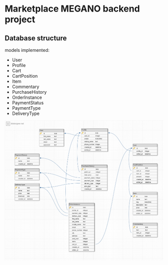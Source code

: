# Marketplace MEGANO backend project

## Database structure
models implemented:
- User
- Profile
- Cart
- CartPosition
- Item
- Commentary
- PurchaseHistory
- OrderInstance
- PaymentStatus
- PaymentType
- DeliveryType

![db template image](docs/db_template.png)